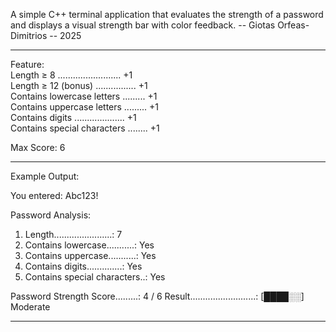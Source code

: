 A simple C++ terminal application that evaluates the strength of a password and displays a visual strength bar with color feedback.
-- Giotas Orfeas-Dimitrios -- 2025


***********************************************************

Feature:  
Length ≥ 8 ......................... +1  
Length ≥ 12 (bonus) ................ +1  
Contains lowercase letters ......... +1  
Contains uppercase letters ......... +1  
Contains digits .................... +1  
Contains special characters ........ +1  

Max Score: 6

***********************************************************
Example Output:

You entered: Abc123!

Password Analysis:
1. Length.......................: 7
2. Contains lowercase...........: Yes
3. Contains uppercase...........: Yes
4. Contains digits..............: Yes
5. Contains special characters..: Yes

Password Strength Score.........: 4 / 6
Result..........................: [████░░] Moderate

***********************************************************
